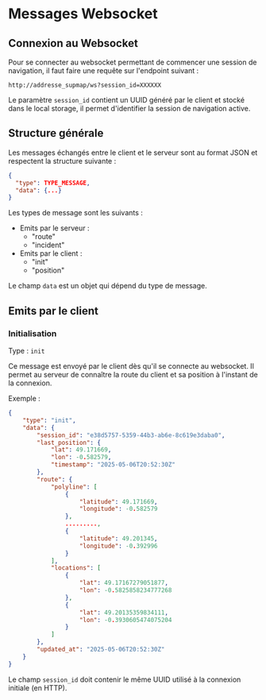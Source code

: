 # Messages Websocket

## Connexion au Websocket

Pour se connecter au websocket permettant de commencer une session de navigation, il faut faire une requête sur l'endpoint suivant :

`http://addresse_supmap/ws?session_id=XXXXXX`

Le paramètre `session_id` contient un UUID généré par le client et stocké dans le local storage, il permet d'identifier la session de navigation active.

## Structure générale

Les messages échangés entre le client et le serveur sont au format JSON et respectent la structure suivante :

```json
{
  "type": TYPE_MESSAGE,
  "data": {...}
}
```

Les types de message sont les suivants :
* Emits par le serveur :
  * "route"
  * "incident"
* Emits par le client :
  * "init"
  * "position"

Le champ `data` est un objet qui dépend du type de message.

## Emits par le client

### Initialisation

Type : `init`

Ce message est envoyé par le client dès qu'il se connecte au websocket. Il permet au serveur de connaître la route du client et sa position à l'instant de la connexion.

Exemple :

```json
{
    "type": "init",
    "data": {
        "session_id": "e38d5757-5359-44b3-ab6e-8c619e3daba0",
        "last_position": {
            "lat": 49.171669,
            "lon": -0.582579,
            "timestamp": "2025-05-06T20:52:30Z"
        },
        "route": {
            "polyline": [
                {
                    "latitude": 49.171669,
                    "longitude": -0.582579
                },
                .........,
                {
                    "latitude": 49.201345,
                    "longitude": -0.392996
                }
            ],
            "locations": [
                {
                    "lat": 49.17167279051877,
                    "lon": -0.5825858234777268
                },
                {
                    "lat": 49.20135359834111,
                    "lon": -0.3930605474075204
                }
            ]
        },
        "updated_at": "2025-05-06T20:52:30Z"
    }
}
```

Le champ `session_id` doit contenir le même UUID utilisé à la connexion initiale (en HTTP).
